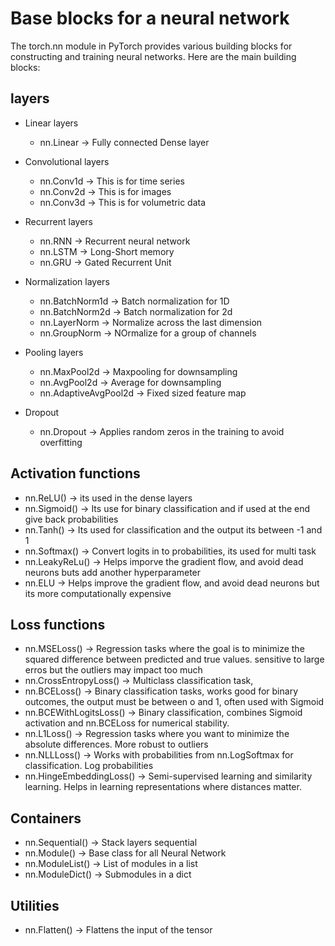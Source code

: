 # Base blocks for a neural network
The torch.nn module in PyTorch provides various building blocks for constructing and training neural networks. Here are the main building blocks:

## layers
- Linear layers
    - nn.Linear -> Fully connected Dense layer

- Convolutional layers
    - nn.Conv1d -> This is for time series
    - nn.Conv2d -> This is for images
    - nn.Conv3d -> This is for volumetric data

- Recurrent layers
    - nn.RNN -> Recurrent neural network
    - nn.LSTM -> Long-Short memory
    - nn.GRU -> Gated Recurrent Unit

- Normalization layers
    - nn.BatchNorm1d -> Batch normalization for 1D
    - nn.BatchNorm2d -> Batch normalization for 2d
    - nn.LayerNorm -> Normalize across the last dimension
    - nn.GroupNorm -> NOrmalize for a group of channels

- Pooling layers
    - nn.MaxPool2d -> Maxpooling for downsampling
    - nn.AvgPool2d -> Average for downsampling
    - nn.AdaptiveAvgPool2d -> Fixed sized feature map

- Dropout
    - nn.Dropout -> Applies random zeros in the training to avoid overfitting

## Activation functions
- nn.ReLU() -> its used in the dense layers
- nn.Sigmoid() -> Its use for binary classification and if used at the end give back probabilities
- nn.Tanh() -> Its used for classification and the output its between -1 and 1
- nn.Softmax() -> Convert logits in to probabilities, its used for multi task
- nn.LeakyReLu() -> Helps imporve the gradient flow, and avoid dead neurons buts add another hyperparameter
- nn.ELU -> Helps improve the gradient flow, and avoid dead neurons but its more computationally expensive

## Loss functions
- nn.MSELoss() -> Regression tasks where the goal is to minimize the squared difference between predicted and true values. sensitive to large erros but the outliers may impact too much
- nn.CrossEntropyLoss() -> Multiclass classification task, 
- nn.BCELoss() -> Binary classification tasks, works good for binary outcomes, the output must be between o and 1, often used with Sigmoid
- nn.BCEWithLogitsLoss() -> Binary classification, combines Sigmoid activation and nn.BCELoss for numerical stability.
- nn.L1Loss() -> Regression tasks where you want to minimize the absolute differences. More robust to outliers
- nn.NLLLoss() -> Works with probabilities from nn.LogSoftmax for classification. Log probabilities
- nn.HingeEmbeddingLoss() -> Semi-supervised learning and similarity learning. Helps in learning representations where distances matter.

## Containers
- nn.Sequential() -> Stack layers sequential
- nn.Module() -> Base class for all Neural Network
- nn.ModuleList() -> List of modules in a list
- nn.ModuleDict() -> Submodules in a dict

## Utilities
- nn.Flatten() -> Flattens the input of the tensor